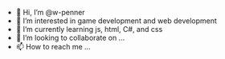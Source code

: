 - 👋 Hi, I’m @w-penner
- 👀 I’m interested in game development and web development
- 🌱 I’m currently learning js, html, C#, and css
- 💞️ I’m looking to collaborate on ...
- 📫 How to reach me ...

<!---
w-penner/w-penner is a ✨ special ✨ repository because its `README.md` (this file) appears on your GitHub profile.
You can click the Preview link to take a look at your changes.
--->
